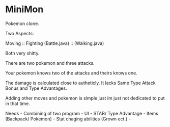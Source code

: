 MiniMon
=========

Pokemon clone.

Two Aspects:

Moving :: Fighting
(Battle.java) :: (Walking.java)

Both very shitty.

There are two pokemon and three attacks.

Your pokemon knows two of the attacks and theirs knows one.

The damage is calculated close to autheticly. It lacks Same Type Attack Bonus and Type Advantages.

Adding other moves and pokemon is simple just im just not dedicated to put in that time.

Needs - Combining of two program - UI - STAB/ Type Advantage - Items (Backpack/ Pokemon) - Stat chaging abilities (Grown ect.) -
